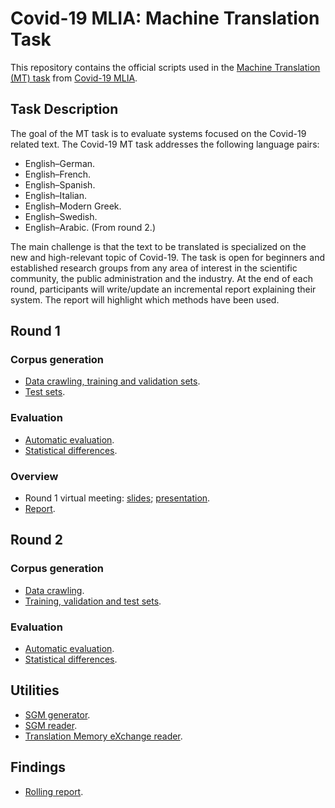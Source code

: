 # Covid-19 MLIA: Machine Translation Task
This repository contains the official scripts used in the [Machine Translation (MT) task](http://eval.covid19-mlia.eu/task3/) from [Covid-19 MLIA](http://eval.covid19-mlia.eu/).

## Task Description
The goal of the MT task is to evaluate systems focused on the Covid-19 related text. The Covid-19 MT task addresses the following language pairs:

* English–German.
* English–French.
* English–Spanish.
* English–Italian.
* English–Modern Greek.
* English–Swedish.
* English–Arabic. (From round 2.)

The main challenge is that the text to be translated is specialized on the new and high-relevant topic of Covid-19. The task is open for beginners and established research groups from any area of interest in the scientific community, the public administration and the industry. At the end of each round, participants will write/update an incremental report explaining their system. The report will highlight which methods have been used.

## Round 1

### Corpus generation
* [Data crawling, training and validation sets](round1/data).
* [Test sets](round1/tests).

### Evaluation
* [Automatic evaluation](round1/evaluation).
* [Statistical differences](round1/art).

### Overview
* Round 1 virtual meeting: [slides](https://raw.githubusercontent.com/midobal/covid19mlia-mt-task/master/slides/overview1.pdf); [presentation](https://youtu.be/vZgNlEdX7XE?t=5510).
* [Report](https://bitbucket.org/covid19-mlia/organizers-task3/raw/33f5422104b980deef84aa8b78d97ec5c841debd/report/rounds/round1.pdf).

## Round 2

### Corpus generation
* [Data crawling](round2/data).
* [Training, validation and test sets](round2/partitions).

### Evaluation
* [Automatic evaluation](round2/evaluation).
* [Statistical differences](round2/art).

## Utilities
* [SGM generator](sgm/generator).
* [SGM reader](sgm/reader).
* [Translation Memory eXchange reader](tmx).

## Findings
* [Rolling report](https://bitbucket.org/covid19-mlia/organizers-task3/src/master/report/report.pdf).
